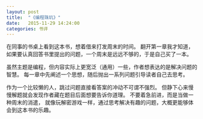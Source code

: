 ```yaml
---
layout: post
title:  "《编程珠玑》"
date:   2015-11-29 14:24:00
categories: 书评
---
```


在同事的书桌上看到这本书，想着借来打发周末的时间。
翻开第一章我才知道，如果要认真回答书里提出的问题，一个周末是远远不够的，于是自己买了一本。

虽然主题是编程，但内容实际上更宽泛（通用）一些，作者想表达的是解决问题的智慧。
每一章中先阐述一个思想，随后抛出一系列问题引导读者自己去思考。

作为一个比较懒的人，跳过问题直接看答案的冲动不可谓不强烈。
但静下心来慢慢解题就会发现作者藏在题目后面想要告诉你道理。
不要着急前进，而是当做一种周末的消遣，
就像玩解密游戏一样，通过思考解决有趣的问题，大概更能够体会到这本书的乐趣。
